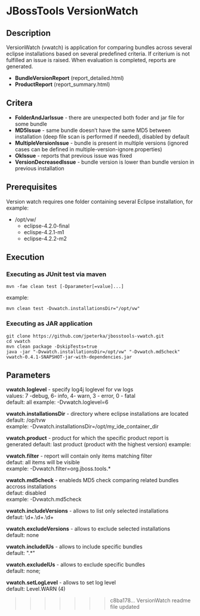 # JBossTools VersionWatch #

## Description ##
VersionWatch (vwatch) is application for comparing bundles across several eclipse installations based on several predefined criteria. If criterium is not fulfilled an issue is raised. When evaluation is completed, reports are generated.

  * **BundleVersionReport** (report_detailed.html)
  * **ProductReport** (report_summary.html)

## Critera ##
  
  * **FolderAndJarIssue** - there are unexpected both foder and jar file for some bundle
  * **MD5Issue** - same bundle doesn’t have the same MD5 between installation (deep file scan is performed if needed), disabled by default
  * **MultipleVersionIssue** - bundle is present in multiple versions (ignored cases can be defined in multiple-version-ignore.properties)
  * **OkIssue** - reports that previous issue was fixed
  * **VersionDecreasedIssue** - bundle version is lower than bundle version in previous installation
  

## Prerequisites ##
Version watch requires one folder containing several Eclipse installation, for example:

* /opt/vw/
    * eclipse-4.2.0-final
    * eclispe-4.2.1-m1
    * eclipse-4.2.2-m2

## Execution ##
  
### Executing as JUnit test via maven ###
  
    mvn -fae clean test [-Dparameter[=value]...]
        
example:

    mvn clean test -Dvwatch.installationsDir="/opt/vw"
      
### Executing as JAR application ###

	git clone https://github.com/jpeterka/jbosstools-vwatch.git
	cd vwatch
	mvn clean package -DskipTests=true
	java -jar "-Dvwatch.installationsDir=/opt/vw" "-Dvwatch.md5check" vwatch-0.4.1-SNAPSHOT-jar-with-dependencies.jar
	
## Parameters ##
**vwatch.loglevel** - specify log4j loglevel for vw logs  
values: 7 -debug, 6- info, 4- warn, 3 - error, 0 - fatal  
default: all
example: -Dvwatch.loglevel=6

**vwatch.installationsDir** - directory where eclipse installations are located  
default: /op/tvw  
example: -Dvwatch.installationsDir=/opt/my_ide_container_dir

**vwatch.product** - product for which the specific product report is generated
default: last product (product with the highest version)
example:

**vwatch.filter** - report will contain only items matching filter  
defaut: all items will be visible  
example: -Dvwatch.filter=org.jboss.tools.*

**vwatch.md5check** - enableds MD5 check comparing related bundles accross installations  
defaut: disabled  
example: -Dvwatch.md5check

**vwatch.includeVersions** - allows to list only selected installations  
defaut: \d+\.\d+\.\d+  

**vwatch.excludeVersions** - allows to exclude selected installations  
default: none  

**vwatch.includeIUs** - allows to include specific bundles  
default: ".*"

**vwatch.excludeIUs** - allows to exclude specific bundles  
default: none;

**vwatch.setLogLevel** - allows to set log level  
default: Level.WARN (4)
>>>>>>> c8ba178... VersionWatch readme file updated

